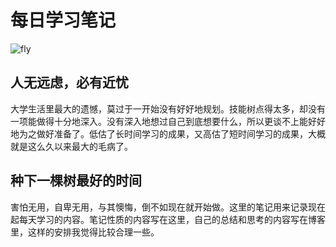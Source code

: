 # 每日学习笔记
![fly](https://ws1.sinaimg.cn/large/728592fely1fo0tfy5ex7j20ia0aaweq.jpg)
## 人无远虑，必有近忧
大学生活里最大的遗憾，莫过于一开始没有好好地规划。技能树点得太多，却没有一项能做得十分地深入。没有深入地想过自己到底想要什么，所以更谈不上能好好地为之做好准备了。低估了长时间学习的成果，又高估了短时间学习的成果，大概就是这么久以来最大的毛病了。

## 种下一棵树最好的时间
害怕无用，自卑无用，与其懊悔，倒不如现在就开始做。这里的笔记用来记录现在起每天学习的内容。笔记性质的内容写在这里，自己的总结和思考的内容写在博客里，这样的安排我觉得比较合理一些。
